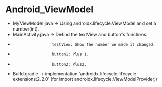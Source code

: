 # Android_ViewModel
- MyViewModel.java -> Using androidx.lifecycle.ViewModel and set a number(int).
- MainActivity.java -> Defind the textView and button's functions.
-                      testView: Show the number we made it changed.
-                      button1: Plus 1.
-                      button2: Plus2.
- Build.gradle -> implementation 'androidx.lifecycle:lifecycle-extensions:2.2.0' (for import androidx.lifecycle.ViewModelProvider;)
